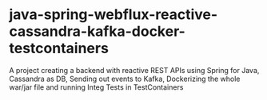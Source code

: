 # java-spring-webflux-reactive-cassandra-kafka-docker-testcontainers
A project creating a backend with reactive REST APIs using Spring for Java, Cassandra as DB, Sending out events to Kafka, Dockerizing the whole war/jar file and running Integ Tests in TestContainers
